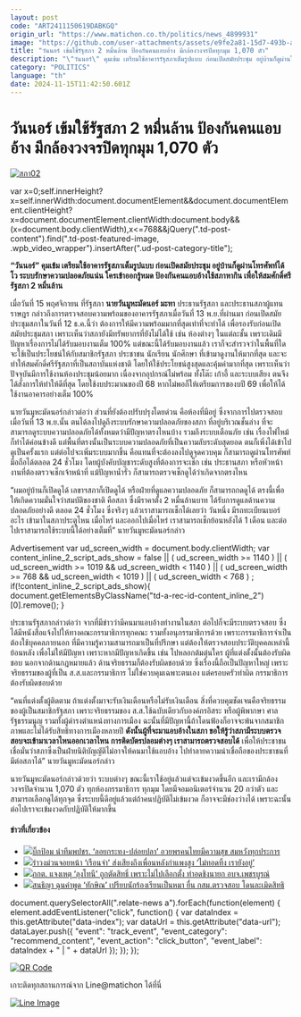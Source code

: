 ```yaml
---
layout: post
code: "ART2411150619DABKGQ"
origin_url: "https://www.matichon.co.th/politics/news_4899931"
image: "https://github.com/user-attachments/assets/e9fe2a81-15d7-493b-a672-eb095cef9fd9"
title: "วันนอร์ เข้มใช้รัฐสภา 2 หมื่นล้าน ป้องกันคนแอบอ้าง มีกล้องวงจรปิดทุกมุม 1,070 ตัว"
description: "\"วันนอร์\" คุมเข้ม เตรียมใช้อาคารรัฐสภาเต็มรูปแบบ ก่อนเปิดสมัยประชุม อยู่บ้านก็ดูผ่านโทรศัพท์ได้ โว ระบบรักษาความปลอดภัยแน่น ใครเข้าออกรู้หมด"
category: "POLITICS"
language: "th"
date: 2024-11-15T11:42:50.601Z
---
```


# วันนอร์ เข้มใช้รัฐสภา 2 หมื่นล้าน ป้องกันคนแอบอ้าง มีกล้องวงจรปิดทุกมุม 1,070 ตัว

[![](https://www.matichon.co.th/wp-content/uploads/2024/11/สภา02.jpg "สภา02")](https://www.matichon.co.th/wp-content/uploads/2024/11/สภา02.jpg)

var x=0;self.innerHeight?x=self.innerWidth:document.documentElement&&document.documentElement.clientHeight?x=document.documentElement.clientWidth:document.body&&(x=document.body.clientWidth),x<=768&&jQuery(".td-post-content").find(".td-post-featured-image, .wpb\_video\_wrapper").insertAfter(".ud-post-category-title");

**“วันนอร์” คุมเข้ม เตรียมใช้อาคารรัฐสภาเต็มรูปแบบ ก่อนเปิดสมัยประชุม อยู่บ้านก็ดูผ่านโทรศัพท์ได้ โว ระบบรักษาความปลอดภัยแน่น ใครเข้าออกรู้หมด ป้องกันคนแอบอ้างใช้สภาหากิน เพื่อให้สมศักดิ์ศรีรัฐสภา 2 หมื่นล้าน**

เมื่อวันที่ 15 พฤศจิกายน ที่รัฐสภา **นายวันมูหะมัดนอร์ มะทา** ประธานรัฐสภา และประธานสภาผู้แทนราษฎร กล่าวถึงการตรวจสอบความพร้อมของอาคารรัฐสภาเมื่อวันที่ 13 พ.ย.ที่ผ่านมา ก่อนเปิดสมัยประชุมสภาในวันที่ 12 ธ.ค.นี้ว่า ต้องการให้มีความพร้อมมากที่สุดเท่าที่จะทำได้ เพื่อรองรับก่อนเปิดสมัยประชุมสภา เพราะเห็นว่าสภายังมีทรัพยากรที่ยังไม่ได้ใช้ เช่น ห้องต่างๆ ในแต่ละชั้น เพราะเดิมมีปัญหาเรื่องการไม่ได้รับมอบงานเต็ม 100% แต่ขณะนี้ได้รับมอบงานแล้ว เราก็จะสำรวจว่าในพื้นที่ใดจะใช้เป็นประโยชน์ให้กับสมาชิกรัฐสภา ประชาชน นักเรียน นักศึกษา ที่เข้ามาดูงานให้มากที่สุด และจะทำให้สมศักดิ์ศรีรัฐสภาที่เป็นสถาบันแห่งชาติ โดยให้ใช้ประโยชน์สูงสุดและคุ้มค่ามากที่สุด เพราะเห็นว่าปัจจุบันมีการใช้งานห้องประชุมน้อยมาก เนื่องจากอุปกรณ์ไม่พร้อม ทั้งโต๊ะ เก้าอี้ และระบบเสียง ตนจึงได้สั่งการให้ทำให้ดีที่สุด โดยใช้งบประมาณของปี 68 หากไม่พอก็ให้เตรียมการของบปี 69 เพื่อให้ได้ใช้งานอาคารอย่างเต็ม 100%

นายวันมูหะมัดนอร์กล่าวต่อว่า ส่วนที่ยังต้องปรับปรุงโดยด่วน คือห้องที่มีอยู่ ซึ่งจากการไปตรวจสอบเมื่อวันที่ 13 พ.ย.นั้น ตนได้ลงไปดูถึงระบบรักษาความปลอดภัยของสภา ที่อยู่บริเวณชั้นล่าง ที่จะสามารถดูระบบความปลอดภัยได้ทั้งหมดว่ามีปัญหาตรงไหนบ้าง รวมถึงระบบเตือนภัย เช่น เรื่องไฟไหม้ ก็ทำได้ค่อนข้างดี แต่พื้นที่ตรงนั้นเป็นระบบความปลอดภัยที่เป็นความลับระดับสุดยอด ตนก็เพิ่งได้เข้าไปดูเป็นครั้งแรก แต่ต่อไปจะเพิ่มระบบมากขึ้น คือแทนที่จะต้องลงไปดูจุดควบคุม ก็สามารถดูผ่านโทรศัพท์มือถือได้ตลอด 24 ชั่วโมง โดยผู้บังคับบัญชาระดับสูงที่ต้องการจะเช็ก เช่น ประธานสภา หรือหัวหน้างานที่ต้องตรวจเช็กเจ้าหน้าที่ แม้ปัญหาน้ำรั่ว ก็สามารถตรวจเช็กดูได้ว่าเกิดจากตรงไหน

“ผมอยู่บ้านก็เปิดดูได้ เลขาฯสภาก็เปิดดูได้ หรือฝ่ายที่ดูแลความปลอดภัย ก็สามารถกดดูได้ ตรงนี้เพื่อให้เกิดความมั่นใจว่าสมบัติของชาติ คือสภา ซึ่งมีราคาตั้ง 2 หมื่นล้านบาท ได้รับการดูแลด้านความปลอดภัยอย่างดี ตลอด 24 ชั่วโมง ซึ่งจริงๆ แล้วเราสามารถเช็กได้เลยว่า วันหนึ่ง มีรถทะเบียนเบอร์อะไร เข้ามาในสภาประตูไหน เมื่อไหร่ และออกไปเมื่อไหร่ เราสามารถเช็กย้อนหลังได้ 1 เดือน และต่อไปเราสามารถใช้ระบบนี้ได้อย่างเต็มที่” นายวันมูหะมัดนอร์กล่าว

Advertisement var ud\_screen\_width = document.body.clientWidth; var content\_inline\_2\_script\_ads\_show = false || ( ud\_screen\_width >= 1140 ) || ( ud\_screen\_width >= 1019 && ud\_screen\_width < 1140 ) || ( ud\_screen\_width >= 768 && ud\_screen\_width < 1019 ) || ( ud\_screen\_width < 768 ) ; if(!content\_inline\_2\_script\_ads\_show){ document.getElementsByClassName("td-a-rec-id-content\_inline\_2")\[0\].remove(); }

ประธานรัฐสภากล่าวต่อว่า จากที่มีข่าวว่ามีคนมาแอบอ้างทำงานในสภา ต่อไปก็จะมีระบบตรวจสอบ ซึ่งได้มีหนังสือแจ้งไปให้ทางคณะกรรมาธิการทุกคณะ รวมทั้งอนุกรรมาธิการด้วย เพราะกรรมาธิการจำเป็นต้องใช้บุคคลภายนอก ที่มีความรู้ความสามารถมาเป็นที่ปรึกษา แต่ต้องให้ตรวจสอบประวัติบุคคลเหล่านี้ย้อนหลัง เพื่อไม่ให้มีปัญหา เพราะหากมีปัญหาเกิดขึ้น เช่น ไปหลอกต้มตุ๋นใคร ผู้ที่แต่งตั้งนั้นต้องรับผิดชอบ นอกจากด้านกฎหมายแล้ว ด้านจริยธรรมก็ต้องรับผิดชอบด้วย ซึ่งเรื่องนี้ถือเป็นปัญหาใหญ่ เพราะจริยธรรมของผู้ที่เป็น ส.ส.และกรรมาธิการ ไม่ใช่ควบคุมเฉพาะตนเอง แต่ครอบครัวทำผิด กรรมาธิการต้องรับผิดชอบด้วย

“คนที่แต่งตั้งผู้ติดตาม ถ้าแต่งตั้งมาจะรับเงินเดือนหรือไม่รับเงินเดือน สิ่งที่ควบคุมชัดเจนคือจริยธรรมของผู้เป็นสมาชิกรัฐสภา เพราะจริยธรรมของ ส.ส.ใช้ฉบับเดียวกับองค์กรอิสระ หรือผู้พิพากษา ศาลรัฐธรรมนูญ รวมทั้งผู้ดำรงตำแหน่งทางการเมือง ฉะนั้นที่มีปัญหานี้ถ้าโดนฟ้องก็อาจจะพ้นจากสมาชิกภาพและไม่ได้รับสิทธิทางการเมืองหลายปี **ดังนั้นผู้ที่จะมาแอบอ้างในสภา ขอให้รู้ว่าสภามีระบบตรวจสอบจะเข้ามาเวลาไหนออกเวลาไหน การติดบัตรปลอมต่างๆ เราสามารถตรวจสอบได้** เพื่อให้ประชาชนเชื่อมั่นว่าสภาซึ่งเป็นฝ่ายนิติบัญญัติไม่อาจให้คนมาใช้แอบอ้าง ไปทำลายความน่าเชื่อถือของประชาชนที่มีต่อสภาได้” นายวันมูหะมัดนอร์กล่าว

นายวันมูหะมัดนอร์กล่าวด้วยว่า ระบบต่างๆ ขณะนี้เราใช้อยู่แล้วแต่จะเข้มงวดขึ้นอีก และเรามีกล้องวงจรปิดจำนวน 1,070 ตัว ทุกห้องกรรมาธิการ ทุกมุม โดยมีจอมอนิเตอร์จำนวน 20 กว่าตัว และสามารถเลือกดูได้ทุกจุด ซึ่งระบบนี้ดีอยู่แล้วแต่ถ้าคนปฏิบัติไม่เข้มงวด ก็อาจจะมีช่องว่างได้ เพราะฉะนั้นต่อไปเราจะเข้มงวดกับปฏิบัติให้มากขึ้น

#### ข่าวที่เกี่ยวข้อง

*   [![](https://www.matichon.co.th/wp-content/uploads/2024/11/bigpom1.jpg)บิ๊กป้อม นำทีมพปชร. ‘ลอยกระทง-ปล่อยปลา’ อวยพรคนไทยมีความสุข สมหวังทุกประการ](https://www.matichon.co.th/politics/news_4900923)
*   [![](https://www.matichon.co.th/wp-content/uploads/2024/11/ramwong1.jpg)รำวงม่วนจอยหน้า ‘เรือนจำ’ ส่งเสียงถึงเพื่อนหลังกำแพงสูง ‘ไม่ทอดทิ้ง เรายังอยู่’](https://www.matichon.co.th/politics/news_4900833)
*   [![](https://www.matichon.co.th/wp-content/uploads/2024/11/tonyy1.jpg)กกต. แจงเหตุ ‘ลุงโทนี’ ถูกตัดสิทธิ์ เพราะไม่ไปเลือกตั้ง ทำอดชิงนายก อบจ.เพชรบูรณ์](https://www.matichon.co.th/politics/news_4900681)
*   [![](https://www.matichon.co.th/wp-content/uploads/2024/11/สนธิญา-ตรวจสอบทักษิณ.jpg)สนธิญา ฉุนคำพูด ‘ทักษิณ’ เปรียบนักร้องเรียนเป็นหมา ยื่น กสม.ตรวจสอบ โดนละเมิดสิทธิ](https://www.matichon.co.th/politics/news_4900485)

document.querySelectorAll(".relate-news a").forEach(function(element) { element.addEventListener("click", function() { var dataIndex = this.getAttribute("data-index"); var dataUrl = this.getAttribute("data-url"); dataLayer.push({ "event": "track\_event", "event\_category": "recommend\_content", "event\_action": "click\_button", "event\_label": dataIndex + " | " + dataUrl }); }); });

[![QR Code](https://www.matichon.co.th/wp-content/uploads/2023/07/wob1371z.jpg)](https://lin.ee/ht0nDxX)

เกาะติดทุกสถานการณ์จาก Line@matichon ได้ที่นี่

[![Line Image](https://www.matichon.co.th/wp-content/uploads/2023/07/th.png)](https://lin.ee/ht0nDxX)